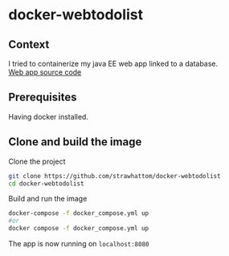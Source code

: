 # docker-webtodolist

## Context

I tried to containerize my java EE web app linked to a database.\
[Web app source code](https://github.com/strawhattom/WebTodoList)

## Prerequisites

Having docker installed.

## Clone and build the image

Clone the project
```bash
git clone https://github.com/strawhattom/docker-webtodolist
cd docker-webtodolist
```

Build and run the image
```bash
docker-compose -f docker_compose.yml up
#or
docker compose -f docker_compose.yml up
```

The app is now running on `localhost:8080`
